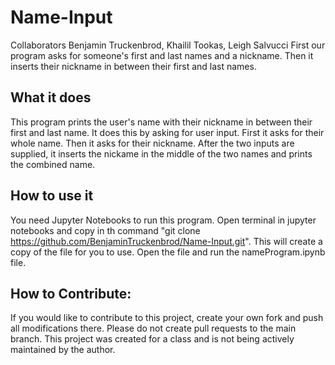 # Name-Input
Collaborators Benjamin Truckenbrod, Khailil Tookas, Leigh Salvucci
First our program asks for someone's first and last names and a nickname.
Then it inserts their nickname in between their first and last names.

## What it does

This program prints the user's name with their nickname in between their first and last name. It does this by asking for user input.  First it asks for their whole name. Then it asks for their nickname. After the two inputs are supplied, it inserts the nickame in the middle of the two names and prints the combined name.

## How to use it

You need Jupyter Notebooks to run this program. Open terminal in jupyter notebooks and copy in th command "git clone https://github.com/BenjaminTruckenbrod/Name-Input.git". This will create a copy of the file for you to use. Open the file and run the nameProgram.ipynb file.

## How to Contribute:

If you would like to contribute to this project, create your own fork and push all modifications there. Please do not create pull requests to the main branch. This project was created for a class and is not being actively maintained by the author.

